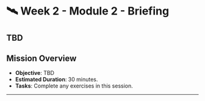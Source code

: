 # 🛰️ Week 2 - Module 2 - Briefing

## TBD

## Mission Overview
  - **Objective**: TBD
  - **Estimated Duration**: 30 minutes.
  - **Tasks**: Complete any exercises in this session.
---
